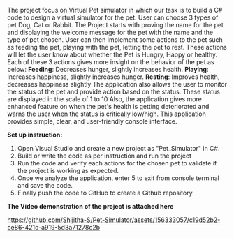 The project focus on Virtual Pet simulator in which our task is to build a C# code to design a virtual simulator for the pet. User can choose 3 types of pet Dog, Cat or Rabbit.
The Project starts with proving the name for the pet and displaying the welcome message for the pet with the name and the type of pet chosen.
User can then implement some actions to the pet such as feeding the pet, playing with the pet, letting the pet to rest. These actions will let the user know about whether the Pet is Hungry, Happy or healthy.
Each of these 3 actions gives more insight on the behavior of the pet as below:
**Feeding**: Decreases hunger, slightly increases health.
**Playing**: Increases happiness, slightly increases hunger.
**Resting**: Improves health, decreases happiness slightly
The application also allows the user to monitor the status of the pet and provide action based on the status. These status are displayed in the scale of 1 to 10 
Also, the application gives more enhanced feature on when the pet's health is getting deteriorated and warns the user when the status is critically low/high.
This application provides simple, clear, and user-friendly console interface.

**Set up instruction:**
1. Open Visual Studio and create a new project as "Pet_Simulator" in C#.
2. Build or write the code as per instruction and run the project
3. Run the code and verify each actions for the chosen pet to validate if the project is working as expected.
4. Once we analyze the application, enter 5 to exit from console terminal and save the code.
5. Finally push the code to GitHub to create a Github repository.

**The Video demonstration of the project is attached here**

https://github.com/Shijitha-S/Pet-Simulator/assets/156333057/c19d52b2-ce86-421c-a919-5d3a71278c2b



